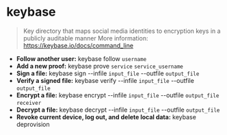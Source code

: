 # keybase
> Key directory that maps social media identities to encryption keys in a publicly auditable manner
> More information: <https://keybase.io/docs/command_line>
- **Follow another user:**
keybase follow `username`
- **Add a new proof:**
keybase prove `service` `service_username`
- **Sign a file:**
keybase sign --infile `input_file` --outfile `output_file`
- **Verify a signed file:**
keybase verify --infile `input_file` --outfile `output_file`
- **Encrypt a file:**
keybase encrypt --infile `input_file` --outfile `output_file` `receiver`
- **Decrypt a file:**
keybase decrypt --infile `input_file` --outfile `output_file`
- **Revoke current device, log out, and delete local data:**
keybase deprovision

